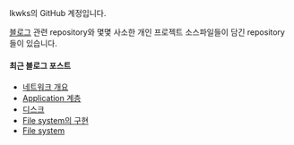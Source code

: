 lkwks의 GitHub 계정입니다.

[블로그](https://lkwks.github.io) 관련 repository와 몇몇 사소한 개인 프로젝트 소스파일들이 담긴 repository들이 있습니다.


#### 최근 블로그 포스트
<!-- BLOG-POST-LIST:START -->
- [네트워크 개요](https://lkwks.github.io/%EB%84%A4%ED%8A%B8%EC%9B%8C%ED%81%AC/2021/11/07/%EB%84%A4%ED%8A%B8%EC%9B%8C%ED%81%AC-%EA%B0%9C%EC%9A%94.html)
- [Application 계층](https://lkwks.github.io/%EB%84%A4%ED%8A%B8%EC%9B%8C%ED%81%AC/2021/11/07/application-%EA%B3%84%EC%B8%B5.html)
- [디스크](https://lkwks.github.io/os/2021/11/07/%EB%94%94%EC%8A%A4%ED%81%AC.html)
- [File system의 구현](https://lkwks.github.io/os/2021/11/05/file-system%EC%9D%98-%EA%B5%AC%ED%98%84.html)
- [File system](https://lkwks.github.io/os/2021/11/04/file-system.html)
<!-- BLOG-POST-LIST:END -->
  
<!--![Top Langs](https://github-readme-stats.vercel.app/api/top-langs/?username=lkwks)-->
